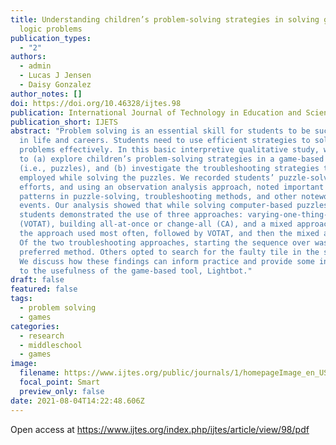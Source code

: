 ```yaml
---
title: Understanding children’s problem-solving strategies in solving game-based
  logic problems
publication_types:
  - "2"
authors:
  - admin
  - Lucas J Jensen
  - Daisy Gonzalez
author_notes: []
doi: https://doi.org/10.46328/ijtes.98
publication: International Journal of Technology in Education and Science
publication_short: IJETS
abstract: "Problem solving is an essential skill for students to be successful
  in life and careers. Students need to use efficient strategies to solve
  problems effectively. In this basic interpretive qualitative study, we aimed
  to (a) explore children’s problem-solving strategies in a game-based tool
  (i.e., puzzles), and (b) investigate the troubleshooting strategies they
  employed while solving the puzzles. We recorded students’ puzzle-solving
  efforts, and using an observation analysis approach, noted important moments,
  patterns in puzzle-solving, troubleshooting methods, and other noteworthy
  events. Our analysis showed that while solving computer-based puzzles,
  students demonstrated the use of three approaches: varying-one-thing-at-a-time
  (VOTAT), building all-at-once or change-all (CA), and a mixed approach. CA was
  the approach used most often, followed by VOTAT, and then the mixed approach.
  Of the two troubleshooting approaches, starting the sequence over was the
  preferred method. Others opted to search for the faulty tile in the sequence.
  We discuss how these findings can inform practice and provide some insights as
  to the usefulness of the game-based tool, Lightbot."
draft: false
featured: false
tags:
  - problem solving
  - games
categories:
  - research
  - middleschool
  - games
image:
  filename: https://www.ijtes.org/public/journals/1/homepageImage_en_US.png
  focal_point: Smart
  preview_only: false
date: 2021-08-04T14:22:48.606Z
---
```



Open access at https://www.ijtes.org/index.php/ijtes/article/view/98/pdf